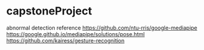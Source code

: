 # capstoneProject

abnormal detection reference
https://github.com/ntu-rris/google-mediapipe
https://google.github.io/mediapipe/solutions/pose.html
https://github.com/kairess/gesture-recognition
